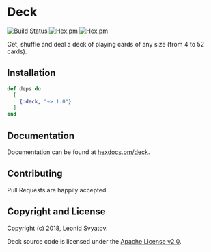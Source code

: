 # Deck

[![Build Status](https://travis-ci.org/svyatov/deck.svg?branch=master)](https://travis-ci.org/svyatov/deck)
[![Hex.pm](https://img.shields.io/hexpm/v/deck.svg)](https://hex.pm/packages/deck)
[![Hex.pm](https://img.shields.io/hexpm/dt/deck.svg)](https://hex.pm/packages/deck)

Get, shuffle and deal a deck of playing cards of any size (from 4 to 52 cards).

## Installation

```elixir
def deps do
  [
    {:deck, "~> 1.0"}
  ]
end
```

## Documentation

Documentation can be found at [hexdocs.pm/deck](https://hexdocs.pm/deck).

## Contributing

Pull Requests are happily accepted.


## Copyright and License

Copyright (c) 2018, Leonid Svyatov.

Deck source code is licensed under the [Apache License v2.0](LICENSE).
